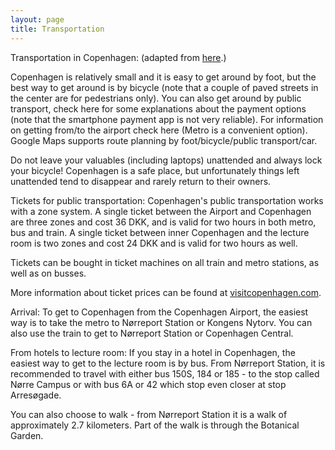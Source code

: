 ```yaml
---
layout: page
title: Transportation
---
```


Transportation in Copenhagen: (adapted from [here](http://www.diku.dk/online-learning-summer-school-2015/travel-information/).)

Copenhagen is relatively small and it is easy to get around by foot, but the best way to get around is by bicycle (note that a couple of paved streets in the center are for pedestrians only). You can also get around by public transport, check here for some explanations about the payment options (note that the smartphone payment app is not very reliable). For information on getting from/to the airport check here (Metro is a convenient option). Google Maps supports route planning by foot/bicycle/public transport/car.

Do not leave your valuables (including laptops) unattended and always lock your bicycle! Copenhagen is a safe place, but unfortunately things left unattended tend to disappear and rarely return to their owners.

Tickets for public transportation: Copenhagen's public transportation works with a zone system. A single ticket between the Airport and Copenhagen are three zones and cost 36 DKK, and is valid for two hours in both metro, bus and train. A single ticket between inner Copenhagen and the lecture room is two zones and cost 24 DKK and is valid for two hours as well.

Tickets can be bought in ticket machines on all train and metro stations, as well as on busses.

More information about ticket prices can be found at [visitcopenhagen.com](http://www.visitcopenhagen.com/copenhagen/transportation/tickets-prices).

Arrival: To get to Copenhagen from the Copenhagen Airport, the easiest way is to take the metro to Nørreport Station or Kongens Nytorv. You can also use the train to get to Nørreport Station or Copenhagen Central.

From hotels to lecture room: If you stay in a hotel in Copenhagen, the easiest way to get to the lecture room is by bus. From Nørreport Station, it is recommended to travel with either bus 150S, 184 or 185 - to the stop called Nørre Campus or with bus 6A or 42 which stop even closer at stop Arresøgade.

You can also choose to walk - from Nørreport Station it is a walk of approximately 2.7 kilometers. Part of the walk is through the Botanical Garden.